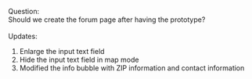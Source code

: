 Question:<br>
Should we create the forum page after having the prototype?
<br>
<br>
Updates:
1. Enlarge the input text field <br>
2. Hide the input text field in map mode <br>
3. Modified the info bubble with ZIP information and contact information <br>

